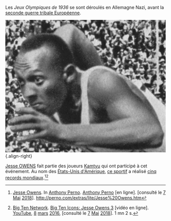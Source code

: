 <!-- TITLE: Jeux Olympiques de 1936 -->
<!-- SUBTITLE: Présentation des Jeux Olympiques de 1936 -->


Les *Jeux Olympiques de 1936* se sont déroulés en Allemagne Nazi, avant la [seconde guerre tribale Européenne](/histoire/periode/epoque-moderne/europe/partout/confrontation/seconde-guerre-tribale-europeenne).

![Jesse Owens Sprint Ter](/uploads/personnalite/jesse-owens-sprint-ter.jpg "Jesse Owens réalisant un sprint"){.align-right}

[Jesse OWENS](/personnalite/homme/sportif/athlete/tarama/nord/etats-unis/jesse-owens) fait partie des joueurs [Kamtyu](/terminologie/mdw-ntr/kamit) qui ont participé à cet événement. Au nom des [États-Unis d'Amérique](/geographie/pays/tamara/nord/etats-unis-d-amerique), [ce sportif](/personnalite/homme/sportif/athlete/tarama/nord/etats-unis/jesse-owens) a réalisé [cinq records mondiaux](/personnalite/homme/sportif/athlete/tarama/nord/etats-unis/jesse-owens#prouesse-sportive).[^1][^2]

[^1]: [Jesse Owens](http://perno.com/extras/lite/Jesse%20Owens.htm). In [Anthony Perno](http://perno.com/). [Anthony Perno](http://perno.com/) [en ligne]. [consulté le [7](/histoire/date/calendrier-gregorien/par-jour/7) [Mai](/histoire/date/calendrier-gregorien/par-mois/mai) [2018](/histoire/date/calendrier-gregorien/par-annee/2018)]. http://perno.com/extras/lite/Jesse%20Owens.htm
[^2]: [Big Ten Network](https://www.youtube.com/channel/UC4LeRw7pIZ_kseS4Krn_DQA). [Big Ten Icons: Jesse Owens 3](https://www.youtube.com/watch?v=kMnKZ6PYLqo) [vidéo en ligne]. [YouTube](https://www.youtube.com/), [8](/histoire/date/calendrier-gregorien/par-jour/8) [mars](https://partage.leremsesh.com/histoire/date/calendrier-gregorien/par-mois/mars) [2016](/histoire/date/calendrier-gregorien/par-annee/2016), [consulté le [7](/histoire/date/calendrier-gregorien/par-jour/7) [Mai](/histoire/date/calendrier-gregorien/par-mois/mai) [2018](/histoire/date/calendrier-gregorien/par-annee/2018)]. 1 mn 2 s.